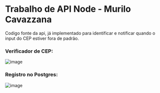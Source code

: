 # Trabalho de API Node - Murilo Cavazzana

Codigo fonte da api, já implementado para identificar e notificar quando o input do CEP estiver fora de padrão.


### Verificador de CEP:

![image](https://github.com/user-attachments/assets/f37e2070-c1c9-4cd2-8b8d-522e8b59e08a)


### Registro no Postgres:

![image](https://github.com/user-attachments/assets/6989f7c5-fcab-4645-bbc4-863ca2997b02)

